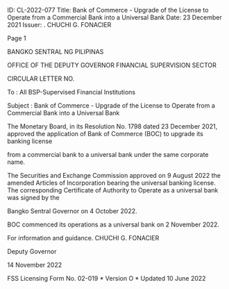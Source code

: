 ID: CL-2022-077
Title: Bank of Commerce - Upgrade of the License to Operate from a Commercial Bank into a Universal Bank
Date: 23 December 2021
Issuer: . CHUCHI G. FONACIER

Page 1

BANGKO SENTRAL NG PILIPINAS

OFFICE OF THE DEPUTY GOVERNOR FINANCIAL SUPERVISION SECTOR

CIRCULAR LETTER NO.

To : All BSP-Supervised Financial Institutions

Subject : Bank of Commerce - Upgrade of the License to Operate from a Commercial Bank into a Universal Bank

The Monetary Board, in its Resolution No. 1798 dated 23 December 2021, approved the application of Bank of Commerce (BOC) to upgrade its banking license

from a commercial bank to a universal bank under the same corporate name.

The Securities and Exchange Commission approved on 9 August 2022 the amended Articles of Incorporation bearing the universal banking license. The corresponding Certificate of Authority to Operate as a universal bank was signed by the

Bangko Sentral Governor on 4 October 2022.

BOC commenced its operations as a universal bank on 2 November 2022.

For information and guidance. CHUCHI G. FONACIER

Deputy Governor

14 November 2022

FSS Licensing Form No. 02-019 * Version O * Updated 10 June 2022
